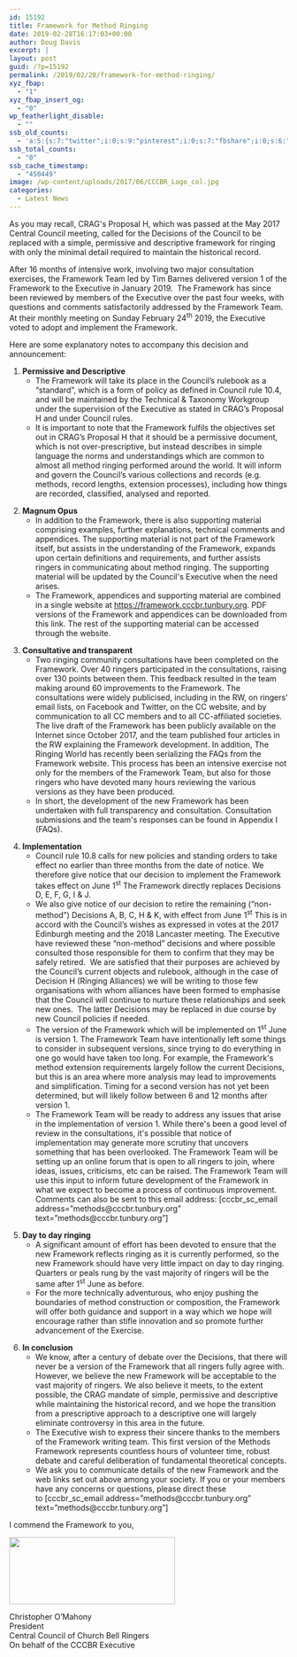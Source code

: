 ```yaml
---
id: 15192
title: Framework for Method Ringing
date: 2019-02-28T16:17:03+00:00
author: Doug Davis
excerpt: |
layout: post
guid: /?p=15192
permalink: /2019/02/28/framework-for-method-ringing/
xyz_fbap:
  - "1"
xyz_fbap_insert_og:
  - "0"
wp_featherlight_disable:
  - ""
ssb_old_counts:
  - 'a:5:{s:7:"twitter";i:0;s:9:"pinterest";i:0;s:7:"fbshare";i:0;s:6:"reddit";i:0;s:6:"tumblr";N;}'
ssb_total_counts:
  - "0"
ssb_cache_timestamp:
  - "450449"
image: /wp-content/uploads/2017/06/CCCBR_Logo_col.jpg
categories:
  - Latest News
---
```

As you may recall, CRAG&apos;s Proposal H, which was passed at the May 2017 Central Council meeting, called for the Decisions of the Council to be replaced with a simple, permissive and descriptive framework for ringing with only the minimal detail required to maintain the historical record.

After 16 months of intensive work, involving two major consultation exercises, the Framework Team led by Tim Barnes delivered version 1 of the Framework to the Executive in January 2019.  The Framework has since been reviewed by members of the Executive over the past four weeks, with questions and comments satisfactorily addressed by the Framework Team. At their monthly meeting on Sunday February 24<sup>th</sup> 2019, the Executive voted to adopt and implement the Framework.

Here are some explanatory notes to accompany this decision and announcement:

  1. **Permissive and Descriptive** 
      * The Framework will take its place in the Council’s rulebook as a “standard”, which is a form of policy as defined in Council rule 10.4, and will be maintained by the Technical & Taxonomy Workgroup under the supervision of the Executive as stated in CRAG’s Proposal H and under Council rules.
      * It is important to note that the Framework fulfils the objectives set out in CRAG’s Proposal H that it should be a permissive document, which is not over-prescriptive, but instead describes in simple language the norms and understandings which are common to almost all method ringing performed around the world. It will inform and govern the Council’s various collections and records (e.g. methods, record lengths, extension processes), including how things are recorded, classified, analysed and reported.

<ol start="2">
  <li>
    <strong>Magnum Opus</strong> <ul>
      <li>
        In addition to the Framework, there is also supporting material comprising examples, further explanations, technical comments and appendices. The supporting material is not part of the Framework itself, but assists in the understanding of the Framework, expands upon certain definitions and requirements, and further assists ringers in communicating about method ringing. The supporting material will be updated by the Council&apos;s Executive when the need arises.
      </li>
      <li>
        The Framework, appendices and supporting material are combined in a single website at <a href="https://framework.cccbr.tunbury.org">https://framework.cccbr.tunbury.org</a>. PDF versions of the Framework and appendices can be downloaded from this link. The rest of the supporting material can be accessed through the website.
      </li>
    </ul>
  </li>
</ol>

<ol start="3">
  <li>
    <strong>Consultative and transparent</strong> <ul>
      <li>
        Two ringing community consultations have been completed on the Framework. Over 40 ringers participated in the consultations, raising over 130 points between them. This feedback resulted in the team making around 60 improvements to the Framework. The consultations were widely publicised, including in the RW, on ringers’ email lists, on Facebook and Twitter, on the CC website, and by communication to all CC members and to all CC-affiliated societies. The live draft of the Framework has been publicly available on the Internet since October 2017, and the team published four articles in the RW explaining the Framework development. In addition, The Ringing World has recently been serializing the FAQs from the Framework website. This process has been an intensive exercise not only for the members of the Framework Team, but also for those ringers who have devoted many hours reviewing the various versions as they have been produced.
      </li>
      <li>
        In short, the development of the new Framework has been undertaken with full transparency and consultation. Consultation submissions and the team&apos;s responses can be found in Appendix I (FAQs).
      </li>
    </ul>
  </li>
</ol>

<ol start="4">
  <li>
    <strong>Implementation</strong> <ul>
      <li>
        Council rule 10.8 calls for new policies and standing orders to take effect no earlier than three months from the date of notice. We therefore give notice that our decision to implement the Framework takes effect on June 1<sup>st</sup> The Framework directly replaces Decisions D, E, F, G, I & J.
      </li>
      <li>
        We also give notice of our decision to retire the remaining (“non-method”) Decisions A, B, C, H & K, with effect from June 1<sup>st</sup> This is in accord with the Council’s wishes as expressed in votes at the 2017 Edinburgh meeting and the 2018 Lancaster meeting. The Executive have reviewed these “non-method” decisions and where possible consulted those responsible for them to confirm that they may be safely retired.  We are satisfied that their purposes are achieved by the Council’s current objects and rulebook, although in the case of Decision H (Ringing Alliances) we will be writing to those few organisations with whom alliances have been formed to emphasise that the Council will continue to nurture these relationships and seek new ones.  The latter Decisions may be replaced in due course by new Council policies if needed.
      </li>
      <li>
        The version of the Framework which will be implemented on 1<sup>st</sup> June is version 1. The Framework Team have intentionally left some things to consider in subsequent versions, since trying to do everything in one go would have taken too long. For example, the Framework&apos;s method extension requirements largely follow the current Decisions, but this is an area where more analysis may lead to improvements and simplification. Timing for a second version has not yet been determined, but will likely follow between 6 and 12 months after version 1.
      </li>
      <li>
        The Framework Team will be ready to address any issues that arise in the implementation of version 1. While there&apos;s been a good level of review in the consultations, it&apos;s possible that notice of implementation may generate more scrutiny that uncovers something that has been overlooked. The Framework Team will be setting up an online forum that is open to all ringers to join, where ideas, issues, criticisms, etc can be raised. The Framework Team will use this input to inform future development of the Framework in what we expect to become a process of continuous improvement. Comments can also be sent to this email address: [cccbr_sc_email address=&#8221;methods@cccbr.tunbury.org&#8221; text=&#8221;methods@cccbr.tunbury.org&#8221;]
      </li>
    </ul>
  </li>
</ol>

<ol start="5">
  <li>
    <strong>Day to day ringing</strong> <ul>
      <li>
        A significant amount of effort has been devoted to ensure that the new Framework reflects ringing as it is currently performed, so the new Framework should have very little impact on day to day ringing. Quarters or peals rung by the vast majority of ringers will be the same after 1<sup>st</sup> June as before.
      </li>
      <li>
        For the more technically adventurous, who enjoy pushing the boundaries of method construction or composition, the Framework will offer both guidance and support in a way which we hope will encourage rather than stifle innovation and so promote further advancement of the Exercise.
      </li>
    </ul>
  </li>
</ol>

<ol start="6">
  <li>
    <strong>In conclusion</strong> <ul>
      <li>
        We know, after a century of debate over the Decisions, that there will never be a version of the Framework that all ringers fully agree with. However, we believe the new Framework will be acceptable to the vast majority of ringers. We also believe it meets, to the extent possible, the CRAG mandate of simple, permissive and descriptive while maintaining the historical record, and we hope the transition from a prescriptive approach to a descriptive one will largely eliminate controversy in this area in the future.
      </li>
      <li>
        The Executive wish to express their sincere thanks to the members of the Framework writing team. This first version of the Methods Framework represents countless hours of volunteer time, robust debate and careful deliberation of fundamental theoretical concepts.
      </li>
      <li>
        We ask you to communicate details of the new Framework and the web links set out above among your society. If you or your members have any concerns or questions, please direct these to [cccbr_sc_email address=&#8221;methods@cccbr.tunbury.org&#8221; text=&#8221;methods@cccbr.tunbury.org&#8221;]
      </li>
    </ul>
  </li>
</ol>

I commend the Framework to you,

[<img loading="lazy" class="alignnone size-medium wp-image-15194" src="https://cccbr.org.uk/wp-content/uploads/2019/02/cdo_signature_trans-300x121.png" alt="" width="300" height="121" />](https://cccbr.org.uk/wp-content/uploads/2019/02/cdo_signature_trans.png)

Christopher O’Mahony  
President  
Central Council of Church Bell Ringers  
On behalf of the CCCBR Executive
